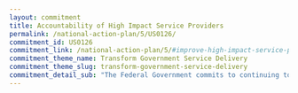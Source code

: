 ```yaml
---
layout: commitment
title: Accountability of High Impact Service Providers
permalink: /national-action-plan/5/US0126/
commitment_id: US0126
commitment_link: /national-action-plan/5/#improve-high-impact-service-providers-and-ensure-ongoing-accountability
commitment_theme_name: Transform Government Service Delivery
commitment_theme_slug: transform-government-service-delivery
commitment_detail_sub: "The Federal Government commits to continuing to take steps to improve service delivery by HISPs."
---
```


